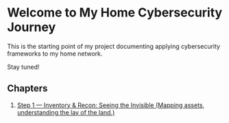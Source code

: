# Welcome to My Home Cybersecurity Journey

This is the starting point of my project documenting applying cybersecurity frameworks to my home network.

Stay tuned!
## Chapters
1. [Step 1 — Inventory & Recon: Seeing the Invisible
 (Mapping assets, understanding the lay of the land.)](chapters/01-charting-the-unknown.md)
